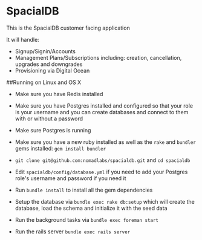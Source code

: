 # SpacialDB

This is the SpacialDB customer facing application

It will handle:

* Signup/Signin/Accounts
* Management Plans/Subscriptions including: creation, cancellation, upgrades and downgrades
* Provisioning via Digital Ocean


##Running on Linux and OS X

* Make sure you have Redis installed
* Make sure you have Postgres installed and configured so that your role is your username and you can create databases and connect to them with or without a password
* Make sure Postgres is running

* Make sure you have a new ruby installed as well as the `rake` and `bundler` gems installed: `gem install bundler`

* `git clone git@github.com:nomadlabs/spacialdb.git` and `cd spacialdb`

* Edit `spacialdb/config/database.yml` if you need to add your Postgres role's username and password if you need it

* Run `bundle install` to install all the gem dependencies

* Setup the database via `bundle exec rake db:setup` which will create the database, load the schema and initialize it with the seed data

* Run the background tasks via `bundle exec foreman start`

* Run the rails server `bundle exec rails server`
